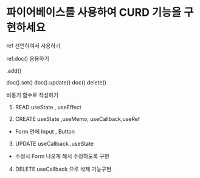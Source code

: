 # 파이어베이스를 사용하여 CURD 기능을 구현하세요

ref 선언하여서 사용하기

ref.doc() 응용하기

.add()

doc().set() doc().update() doc().delete()

비동기 함수로 작성하기

1. READ useState , useEffect

2. CREATE useState ,useMemo, useCallback,useRef

- Form 안에 Input , Button

3. UPDATE useCallback ,useState

- 수정시 Form 나오게 해서 수정하도록 구현

4. DELETE useCallback 으로 삭제 기능구현

